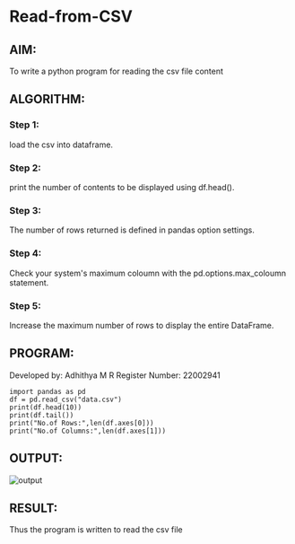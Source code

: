 # Read-from-CSV

## AIM:
To write a python program for reading the csv file content
## ALGORITHM:
### Step 1:
load the csv into  dataframe.
### Step 2:
print the number of contents to be displayed using df.head().
### Step 3:
The number of rows returned is defined in pandas option settings.
### Step 4:
Check your system's maximum coloumn with the pd.options.max_coloumn statement.
### Step 5:
Increase the maximum  number of rows to display the entire  DataFrame.

## PROGRAM:
Developed by: Adhithya M R
Register Number: 22002941
```
import pandas as pd
df = pd.read_csv("data.csv")
print(df.head(10))
print(df.tail())
print("No.of Rows:",len(df.axes[0]))
print("No.of Columns:",len(df.axes[1]))
```
## OUTPUT:
![output](csv.jpg)
## RESULT:
Thus the program is written to read the csv file

